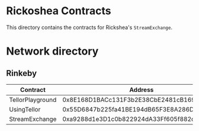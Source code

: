 # Rickoshea Contracts
This directory contains the contracts for Rickshea's `StreamExchange`.

# Network directory
## Rinkeby
| Contract | Address |
|----------|---------|
| TellorPlayground | 0x8E168D1BACc131F3b2E38CbE2481cB16998f3627 |
| UsingTellor      | 0x55D6847b225fa41BE194dB65F3E8A286Ddc3b752 |
| StreamExchange   | 0xa9288d1e3D1c0b822924dA33Ff605f882c7A3d89 |

